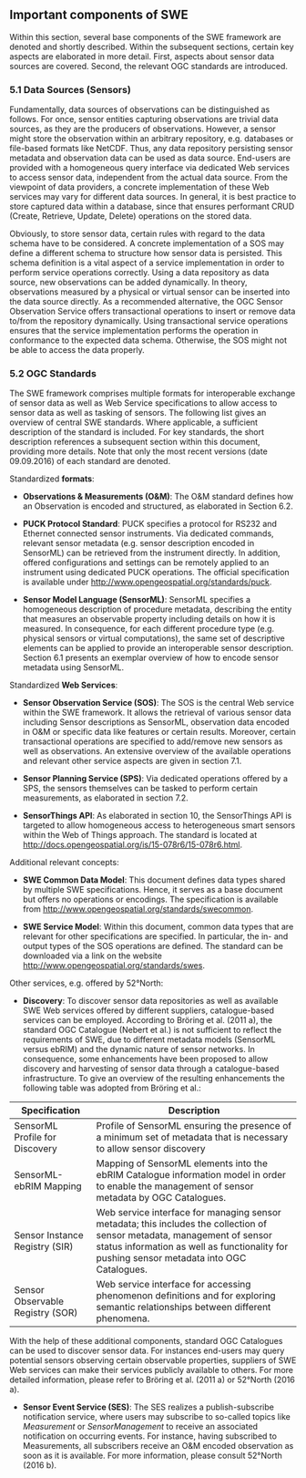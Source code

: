 ## Important components of SWE

Within this section, several base components of the SWE framework are denoted
and shortly described. Within the subsequent sections, certain key aspects are
elaborated in more detail. First, aspects about sensor data sources are covered.
Second, the relevant OGC standards are introduced.

### 5.1 Data Sources (Sensors)

Fundamentally, data sources of observations can be distinguished as follows. For
once, sensor entities capturing observations are trivial data sources, as they
are the producers of observations. However, a sensor might store the observation
within an arbitrary repository, e.g. databases or file-based formats like
NetCDF. Thus, any data repository persisting sensor metadata and observation
data can be used as data source. End-users are provided with a homogeneous query
interface via dedicated Web services to access sensor data, independent from the
actual data source. From the viewpoint of data providers, a concrete
implementation of these Web services may vary for different data sources. In
general, it is best practice to store captured data within a database, since
that ensures performant CRUD (Create, Retrieve, Update, Delete) operations on
the stored data.

Obviously, to store sensor data, certain rules with regard to the data schema
have to be considered. A concrete implementation of a SOS may define a different
schema to structure how sensor data is persisted. This schema definition is a
vital aspect of a service implementation in order to perform service operations
correctly. Using a data repository as data source, new observations can be added
dynamically. In theory, observations measured by a physical or virtual sensor
can be inserted into the data source directly. As a recommended alternative, the
OGC Sensor Observation Service offers transactional operations to insert or
remove data to/from the repository dynamically. Using transactional service
operations ensures that the service implementation performs the operation in
conformance to the expected data schema. Otherwise, the SOS might not be able to
access the data properly.

### 5.2 OGC Standards

The SWE framework comprises multiple formats for interoperable exchange of
sensor data as well as Web Service specifications to allow access to sensor data
as well as tasking of sensors. The following list gives an overview of central
SWE standards. Where applicable, a sufficient description of the standard is
included. For key standards, the short description references a subsequent
section within this document, providing more details. Note that only the most
recent versions (date 09.09.2016) of each standard are denoted.

Standardized **formats**:

* **Observations & Measurements (O&M)**: The O&M standard defines how an
Observation is encoded and structured, as elaborated in Section 6.2.

* **PUCK Protocol Standard**: PUCK specifies a protocol for RS232 and Ethernet
connected sensor instruments. Via dedicated commands, relevant sensor metadata
(e.g. sensor description encoded in SensorML) can be retrieved from the
instrument directly. In addition, offered configurations and settings can be
remotely applied to an instrument using dedicated PUCK operations. The official
specification is available under http://www.opengeospatial.org/standards/puck.

* **Sensor Model Language (SensorML)**: SensorML specifies a homogeneous
description of procedure metadata, describing the entity that measures an
observable property including details on how it is measured. In consequence, for
each different procedure type (e.g. physical sensors or virtual computations),
the same set of descriptive elements can be applied to provide an interoperable
sensor description. Section 6.1 presents an exemplar overview of how to encode
sensor metadata using SensorML.

Standardized **Web Services**:

* **Sensor Observation Service (SOS)**: The SOS is the central Web service within
the SWE framework. It allows the retrieval of various sensor data including
Sensor descriptions as SensorML, observation data encoded in O&M or specific
data like features or certain results. Moreover, certain transactional
operations are specified to add/remove new sensors as well as observations. An
extensive overview of the available operations and relevant other service
aspects are given in section 7.1.

* **Sensor Planning Service (SPS)**: Via dedicated operations offered by a SPS,
the sensors themselves can be tasked to perform certain measurements, as
elaborated in section 7.2.

* **SensorThings API**: As elaborated in section 10, the SensorThings API is
targeted to allow homogeneous access to heterogeneous smart sensors within the
Web of Things approach. The standard is located at
http://docs.opengeospatial.org/is/15-078r6/15-078r6.html.

Additional relevant concepts:

* **SWE Common Data Model**: This document defines data types shared by multiple
SWE specifications. Hence, it serves as a base document but offers no operations
or encodings. The specification is available from
http://www.opengeospatial.org/standards/swecommon.

* **SWE Service Model**: Within this document, common data types that are relevant
for other specifications are specified. In particular, the in- and output types
of the SOS operations are defined. The standard can be downloaded via a link on
the website http://www.opengeospatial.org/standards/swes.

Other services, e.g. offered by 52°North:

* **Discovery**: To discover sensor data repositories as well as available SWE
Web services offered by different suppliers, catalogue-based services can be
employed. According to Bröring et al. (2011 a), the standard OGC Catalogue
(Nebert et al.) is not sufficient to reflect the requirements of SWE, due to
different metadata models (SensorML versus ebRIM) and the dynamic nature of
sensor networks. In consequence, some enhancements have been proposed to allow
discovery and harvesting of sensor data through a catalogue-based
infrastructure. To give an overview of the resulting enhancements the following
table was adopted from Bröring et al.:

| Specification          | Description    |
| ------------- | ------------- |
| SensorML Profile for Discovery | Profile of SensorML ensuring the presence of a minimum set of metadata that is necessary to allow sensor discovery |
| SensorML-ebRIM Mapping | Mapping of SensorML elements into the ebRIM Catalogue information model in order to enable the management of sensor metadata by OGC Catalogues. |
| Sensor Instance Registry (SIR) | Web service interface for managing sensor metadata; this includes the collection of sensor metadata, management of sensor status information as well as functionality for pushing sensor metadata into OGC Catalogues. |
| Sensor Observable Registry (SOR) | Web service interface for accessing phenomenon definitions and for exploring semantic relationships between different phenomena. |

With the help of these additional components, standard OGC Catalogues can be
used to discover sensor data. For instances end-users may query potential
sensors observing certain observable properties, suppliers of SWE Web services
can make their services publicly available to others. For more detailed
information, please refer to Bröring et al. (2011 a) or 52°North (2016 a).

* **Sensor Event Service (SES)**: The SES realizes a publish-subscribe
notification service, where users may subscribe to so-called topics like
_Measurement_ or _SensorManagement_ to receive an associated notification on
occurring events. For instance, having subscribed to Measurements, all
subscribers receive an O&M encoded observation as soon as it is available. For
more information, please consult 52°North (2016 b).
